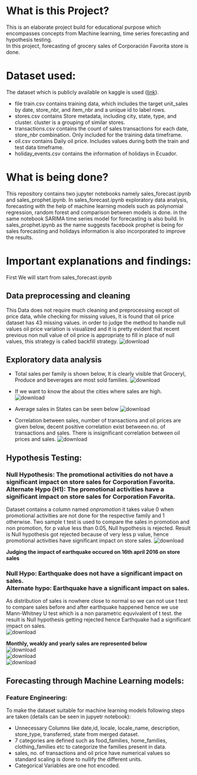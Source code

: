 # What is this Project?
This is an elaborate project build for educational purpose which encompasses concepts from Machine learning, time series forecasting and hypothesis testing.<br>
In this project, forecasting of grocery sales of Corporación Favorita store is done.

# Dataset used:
The dataset which is publicly available on kaggle is used ([link](https://www.kaggle.com/competitions/favorita-grocery-sales-forecasting/data)).<br>
* file train.csv contains training data, which includes the target unit_sales by date, store_nbr, and item_nbr and a unique id to label rows.<br>
* stores.csv contains Store metadata, including city, state, type, and cluster. cluster is a grouping of similar stores.<br>
* transactions.csv contains the count of sales transactions for each date, store_nbr combination. Only included for the training data timeframe.<br>
* oil.csv contains Daily oil price. Includes values during both the train and test data timeframe.<br>
* holiday_events.csv contains the information of holidays in Ecuador.<br>
# What is being done?
This repository contains two jupyter notebooks namely sales_forecast.ipynb and sales_prophet.ipynb. In sales_forecast.ipynb exploratory data analysis, forecasting with the help of machine learning models such as polynomial regression, random forest and comparison between models is done. in the same notebook SARIMA time series model for forecasting is also build. In sales_prophet.ipynb as the name suggests facebook prophet is being for sales forecasting and holidays information is also incorporated to improve the results.  
# Important explanations and findings:
First We will start from sales_forecast.ipynb
## Data preprocessing and cleaning
This Data does not require much cleaning and preprocessing except oil price data, while checking for missing values, It is found that oil price dataset has 43 missing values. in order to judge the method to handle null values oil price variation is visualized and it is pretty evident that recent previous non null value of oil price is appropriate to fill in place of null values, this strategy is called backfill strategy.
![download](https://github.com/user-attachments/assets/6f0b9bc2-90b6-474e-825d-0a0975c94254)
## Exploratory data analysis
* Total sales per family is shown below, It is clearly visible that GroceryI, Produce and beverages are most sold families.
![download](https://github.com/user-attachments/assets/ff0a41a5-7e4f-4d4e-a59b-6c3f1d7beba1)

* If we want to know the about the cities where sales are high.
![download](https://github.com/user-attachments/assets/0b2e0ba9-3899-4fce-a925-25a9250f11c7)
* Average sales in States can be seen below
![download](https://github.com/user-attachments/assets/1df681a7-d5ce-4bfc-a7c1-1895a9cf6f69)
* Correlation between sales, number of transactions and oil prices are given below, decent positive correlation exist betweeen no. of transactions and sales. There is insignificant correlation between oil prices and sales.
![download](https://github.com/user-attachments/assets/1da914cd-be23-44ff-a403-4c6c034a811d)
## Hypothesis Testing:
### Null Hypothesis: The promotional activities do not have a significant impact on store sales for Corporation Favorita.<br>**Alternate Hypo (H1)**: The promotional activities have a significant impact on store sales for Corporation Favorita.<br>
Dataset contains a column named *onpromotion* it takes value 0 when promotional activities are not done for the respective family and 1 otherwise. Two sample t test is used to compare the sales in promotion and non promotion, for p value less than 0.05, Null hypothesis is rejected. Result is Null hypothesis got rejected because of very less p value, hence promotional activities have significant impact on store sales.
![download](https://github.com/user-attachments/assets/25e156b1-dae1-4508-a018-c6739d8b4fb7)

**Judging the impact of earthquake occured on 16th april 2016 on store sales**<br>
### Null Hypo: Earthquake does not have a significant impact on sales.<br>**Alternate hypo**: Earthquake have a significant impact on sales.<br>
As distribution of sales is nowhere close to normal so we can not use t test to compare sales before and after earthquake happened hence we use Mann-Whitney U test which is a non parametric equvivalent of t test. the result is Null hypothesis getting rejected hence Earthquake had a significant impact on sales.<br>
![download](https://github.com/user-attachments/assets/20a77715-bb1c-4ed8-9471-bfb221e5b3aa)

**Monthly, weakly and yearly sales are represented below**<br>
![download](https://github.com/user-attachments/assets/f3d38cdc-3519-4ab3-a333-65b02101cdc9)<br>
![download](https://github.com/user-attachments/assets/7bb6e39b-3685-4942-9bf0-fcb91c2a6b23)<br>
![download](https://github.com/user-attachments/assets/cd2d46b2-5025-4e16-a42e-bb96f3941394)<br>
## Forecasting through Machine Learning models:
### Feature Engineering:
To make the dataset suitable for machine learning models following steps are taken (details can be seen in jupyetr notebook):
* Unnecessary Columns like date,id,  locale, locale_name, description, store_type, transferred, state from merged dataset.
* 7 categories are defined such as food_families, home_families, clothing_families etc to categorize the families present in data.
* sales, no. of transactions and oil price have numerical values so standard scaling is done to nullify the different units.
* Categorical Variables are one hot encoded.
  
